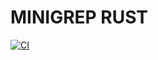# MINIGREP RUST
[![CI](https://github.com/ogiles1999/minigrep/workflows/CI/badge.svg)](https://github.com/ogiles1999/minigrep/actions)
